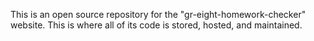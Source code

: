 This is an open source repository for the "gr-eight-homework-checker" website. This is where all of its code is stored, hosted, and maintained.
